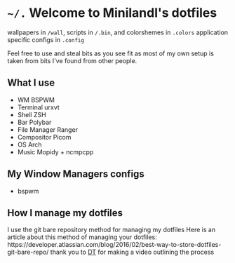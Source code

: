 <h1> <code>~/.</code> Welcome to Minilandl's dotfiles</h1>

<p align="left"> wallpapers in <code>/wall</code>, scripts in <code>/.bin</code>, and colorshemes in <code>.colors</code> application specific configs in <code>.config</code></p>

Feel free to use and steal bits as you see fit as most of my own setup is taken from bits I've found from other people.

<h2> What I use </h2>
<ul>
  <li>WM BSPWM</li>
  <li>Terminal urxvt</li>
  <li>Shell ZSH</li>
  <li>Bar Polybar</li>
  <li>File Manager Ranger</li>
  <li>Compositor Picom</li>
  <li>OS Arch</li>
  <li>Music Mopidy + ncmpcpp</li>
</ul> 
<h2> My Window Managers configs</h1>
<ul>
  <li>bspwm</li>
</ul> 
<h2>How I manage my dotfiles</h2>
<p align="left"> I use the git bare repository method for managing my dotfiles  Here is an article about this method of managing your dotfiles: https://developer.atlassian.com/blog/2016/02/best-way-to-store-dotfiles-git-bare-repo/ thank you to <a href="https://gitlab.com/dwt1/dotfiles/-/tree/master#license">DT</a> for making a video outlining the process</p>
